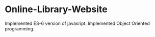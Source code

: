 # Online-Library-Website
Implemented ES-6 version of javasript.
Implemented Object Oriented programming.
